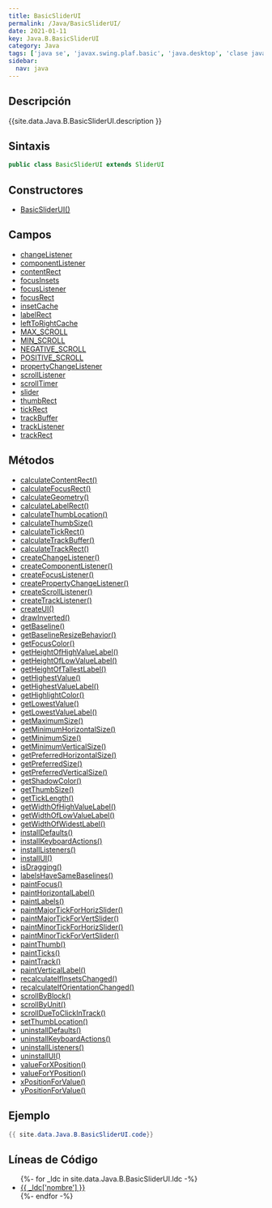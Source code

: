 ```yaml
---
title: BasicSliderUI
permalink: /Java/BasicSliderUI/
date: 2021-01-11
key: Java.B.BasicSliderUI
category: Java
tags: ['java se', 'javax.swing.plaf.basic', 'java.desktop', 'clase java', 'Java 1.0']
sidebar: 
  nav: java
---
```


## Descripción
{{site.data.Java.B.BasicSliderUI.description }}

## Sintaxis
~~~java
public class BasicSliderUI extends SliderUI
~~~

## Constructores
* [BasicSliderUI()](/Java/BasicSliderUI/BasicSliderUI/)

## Campos
* [changeListener](/Java/BasicSliderUI/changeListener)
* [componentListener](/Java/BasicSliderUI/componentListener)
* [contentRect](/Java/BasicSliderUI/contentRect)
* [focusInsets](/Java/BasicSliderUI/focusInsets)
* [focusListener](/Java/BasicSliderUI/focusListener)
* [focusRect](/Java/BasicSliderUI/focusRect)
* [insetCache](/Java/BasicSliderUI/insetCache)
* [labelRect](/Java/BasicSliderUI/labelRect)
* [leftToRightCache](/Java/BasicSliderUI/leftToRightCache)
* [MAX_SCROLL](/Java/BasicSliderUI/MAX_SCROLL)
* [MIN_SCROLL](/Java/BasicSliderUI/MIN_SCROLL)
* [NEGATIVE_SCROLL](/Java/BasicSliderUI/NEGATIVE_SCROLL)
* [POSITIVE_SCROLL](/Java/BasicSliderUI/POSITIVE_SCROLL)
* [propertyChangeListener](/Java/BasicSliderUI/propertyChangeListener)
* [scrollListener](/Java/BasicSliderUI/scrollListener)
* [scrollTimer](/Java/BasicSliderUI/scrollTimer)
* [slider](/Java/BasicSliderUI/slider)
* [thumbRect](/Java/BasicSliderUI/thumbRect)
* [tickRect](/Java/BasicSliderUI/tickRect)
* [trackBuffer](/Java/BasicSliderUI/trackBuffer)
* [trackListener](/Java/BasicSliderUI/trackListener)
* [trackRect](/Java/BasicSliderUI/trackRect)

## Métodos
* [calculateContentRect()](/Java/BasicSliderUI/calculateContentRect)
* [calculateFocusRect()](/Java/BasicSliderUI/calculateFocusRect)
* [calculateGeometry()](/Java/BasicSliderUI/calculateGeometry)
* [calculateLabelRect()](/Java/BasicSliderUI/calculateLabelRect)
* [calculateThumbLocation()](/Java/BasicSliderUI/calculateThumbLocation)
* [calculateThumbSize()](/Java/BasicSliderUI/calculateThumbSize)
* [calculateTickRect()](/Java/BasicSliderUI/calculateTickRect)
* [calculateTrackBuffer()](/Java/BasicSliderUI/calculateTrackBuffer)
* [calculateTrackRect()](/Java/BasicSliderUI/calculateTrackRect)
* [createChangeListener()](/Java/BasicSliderUI/createChangeListener)
* [createComponentListener()](/Java/BasicSliderUI/createComponentListener)
* [createFocusListener()](/Java/BasicSliderUI/createFocusListener)
* [createPropertyChangeListener()](/Java/BasicSliderUI/createPropertyChangeListener)
* [createScrollListener()](/Java/BasicSliderUI/createScrollListener)
* [createTrackListener()](/Java/BasicSliderUI/createTrackListener)
* [createUI()](/Java/BasicSliderUI/createUI)
* [drawInverted()](/Java/BasicSliderUI/drawInverted)
* [getBaseline()](/Java/BasicSliderUI/getBaseline)
* [getBaselineResizeBehavior()](/Java/BasicSliderUI/getBaselineResizeBehavior)
* [getFocusColor()](/Java/BasicSliderUI/getFocusColor)
* [getHeightOfHighValueLabel()](/Java/BasicSliderUI/getHeightOfHighValueLabel)
* [getHeightOfLowValueLabel()](/Java/BasicSliderUI/getHeightOfLowValueLabel)
* [getHeightOfTallestLabel()](/Java/BasicSliderUI/getHeightOfTallestLabel)
* [getHighestValue()](/Java/BasicSliderUI/getHighestValue)
* [getHighestValueLabel()](/Java/BasicSliderUI/getHighestValueLabel)
* [getHighlightColor()](/Java/BasicSliderUI/getHighlightColor)
* [getLowestValue()](/Java/BasicSliderUI/getLowestValue)
* [getLowestValueLabel()](/Java/BasicSliderUI/getLowestValueLabel)
* [getMaximumSize()](/Java/BasicSliderUI/getMaximumSize)
* [getMinimumHorizontalSize()](/Java/BasicSliderUI/getMinimumHorizontalSize)
* [getMinimumSize()](/Java/BasicSliderUI/getMinimumSize)
* [getMinimumVerticalSize()](/Java/BasicSliderUI/getMinimumVerticalSize)
* [getPreferredHorizontalSize()](/Java/BasicSliderUI/getPreferredHorizontalSize)
* [getPreferredSize()](/Java/BasicSliderUI/getPreferredSize)
* [getPreferredVerticalSize()](/Java/BasicSliderUI/getPreferredVerticalSize)
* [getShadowColor()](/Java/BasicSliderUI/getShadowColor)
* [getThumbSize()](/Java/BasicSliderUI/getThumbSize)
* [getTickLength()](/Java/BasicSliderUI/getTickLength)
* [getWidthOfHighValueLabel()](/Java/BasicSliderUI/getWidthOfHighValueLabel)
* [getWidthOfLowValueLabel()](/Java/BasicSliderUI/getWidthOfLowValueLabel)
* [getWidthOfWidestLabel()](/Java/BasicSliderUI/getWidthOfWidestLabel)
* [installDefaults()](/Java/BasicSliderUI/installDefaults)
* [installKeyboardActions()](/Java/BasicSliderUI/installKeyboardActions)
* [installListeners()](/Java/BasicSliderUI/installListeners)
* [installUI()](/Java/BasicSliderUI/installUI)
* [isDragging()](/Java/BasicSliderUI/isDragging)
* [labelsHaveSameBaselines()](/Java/BasicSliderUI/labelsHaveSameBaselines)
* [paintFocus()](/Java/BasicSliderUI/paintFocus)
* [paintHorizontalLabel()](/Java/BasicSliderUI/paintHorizontalLabel)
* [paintLabels()](/Java/BasicSliderUI/paintLabels)
* [paintMajorTickForHorizSlider()](/Java/BasicSliderUI/paintMajorTickForHorizSlider)
* [paintMajorTickForVertSlider()](/Java/BasicSliderUI/paintMajorTickForVertSlider)
* [paintMinorTickForHorizSlider()](/Java/BasicSliderUI/paintMinorTickForHorizSlider)
* [paintMinorTickForVertSlider()](/Java/BasicSliderUI/paintMinorTickForVertSlider)
* [paintThumb()](/Java/BasicSliderUI/paintThumb)
* [paintTicks()](/Java/BasicSliderUI/paintTicks)
* [paintTrack()](/Java/BasicSliderUI/paintTrack)
* [paintVerticalLabel()](/Java/BasicSliderUI/paintVerticalLabel)
* [recalculateIfInsetsChanged()](/Java/BasicSliderUI/recalculateIfInsetsChanged)
* [recalculateIfOrientationChanged()](/Java/BasicSliderUI/recalculateIfOrientationChanged)
* [scrollByBlock()](/Java/BasicSliderUI/scrollByBlock)
* [scrollByUnit()](/Java/BasicSliderUI/scrollByUnit)
* [scrollDueToClickInTrack()](/Java/BasicSliderUI/scrollDueToClickInTrack)
* [setThumbLocation()](/Java/BasicSliderUI/setThumbLocation)
* [uninstallDefaults()](/Java/BasicSliderUI/uninstallDefaults)
* [uninstallKeyboardActions()](/Java/BasicSliderUI/uninstallKeyboardActions)
* [uninstallListeners()](/Java/BasicSliderUI/uninstallListeners)
* [uninstallUI()](/Java/BasicSliderUI/uninstallUI)
* [valueForXPosition()](/Java/BasicSliderUI/valueForXPosition)
* [valueForYPosition()](/Java/BasicSliderUI/valueForYPosition)
* [xPositionForValue()](/Java/BasicSliderUI/xPositionForValue)
* [yPositionForValue()](/Java/BasicSliderUI/yPositionForValue)

## Ejemplo
~~~java
{{ site.data.Java.B.BasicSliderUI.code}}
~~~

## Líneas de Código
<ul>
{%- for _ldc in site.data.Java.B.BasicSliderUI.ldc -%}
   <li>
       <a href="{{_ldc['url'] }}">{{ _ldc['nombre'] }}</a>
   </li>
{%- endfor -%}
</ul>
